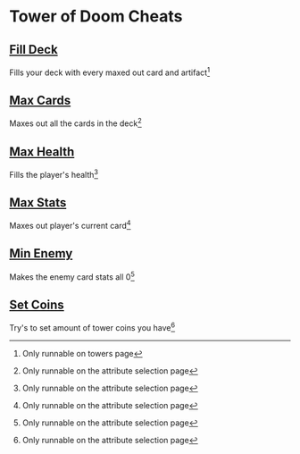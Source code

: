 # Tower of Doom Cheats

## [Fill Deck](rockESP.js)
Fills your deck with every maxed out card and artifact[^1]

## [Max Cards](setFossils.js)
Maxes out all the cards in the deck[^2]

## [Max Health](setMultiplier.js)
Fills the player's health[^2]

## [Max Stats](stopCheating.js)
Maxes out player's current card[^2]

## [Min Enemy](stopCheating.js)
Makes the enemy card stats all 0[^2]

## [Set Coins](stopCheating.js)
Try's to set amount of tower coins you have[^2]

[^1]: Only runnable on towers page
[^2]: Only runnable on the attribute selection page